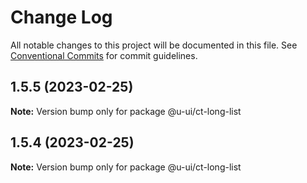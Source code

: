 # Change Log

All notable changes to this project will be documented in this file.
See [Conventional Commits](https://conventionalcommits.org) for commit guidelines.

## 1.5.5 (2023-02-25)

**Note:** Version bump only for package @u-ui/ct-long-list

## 1.5.4 (2023-02-25)

**Note:** Version bump only for package @u-ui/ct-long-list
